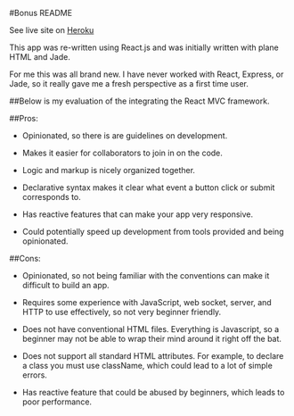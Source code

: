 #Bonus README

See live site on [Heroku](https://aqueous-wildwood-9541.herokuapp.com/)

This app was re-written using React.js and was initially written with plane HTML and Jade.

For me this was all brand new. I have never worked with React, Express, or Jade, so it really gave me a fresh perspective as a first time user.

##Below is my evaluation of the integrating the React MVC framework.

##Pros:
- Opinionated, so there is are guidelines on development.

- Makes it easier for collaborators to join in on the code.

- Logic and markup is nicely organized together.

- Declarative syntax makes it clear what event a button click or submit corresponds to.

- Has reactive features that can make your app very responsive.

- Could potentially speed up development from tools provided and being opinionated.


##Cons:
- Opinionated, so not being familiar with the conventions can make it difficult to build an app.

- Requires some experience with JavaScript, web socket, server, and HTTP to use effectively, so not very beginner friendly.

- Does not have conventional HTML files. Everything is Javascript, so a beginner may not be able to wrap their mind around it right off the bat.

- Does not support all standard HTML attributes. For example, to declare a class you must use className, which could lead to a lot of simple errors.

- Has reactive feature that could be abused by beginners, which leads to poor performance.
